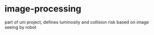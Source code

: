 # image-processing
part of uni project, defines luminosity and collision risk based on image seeing by robot
